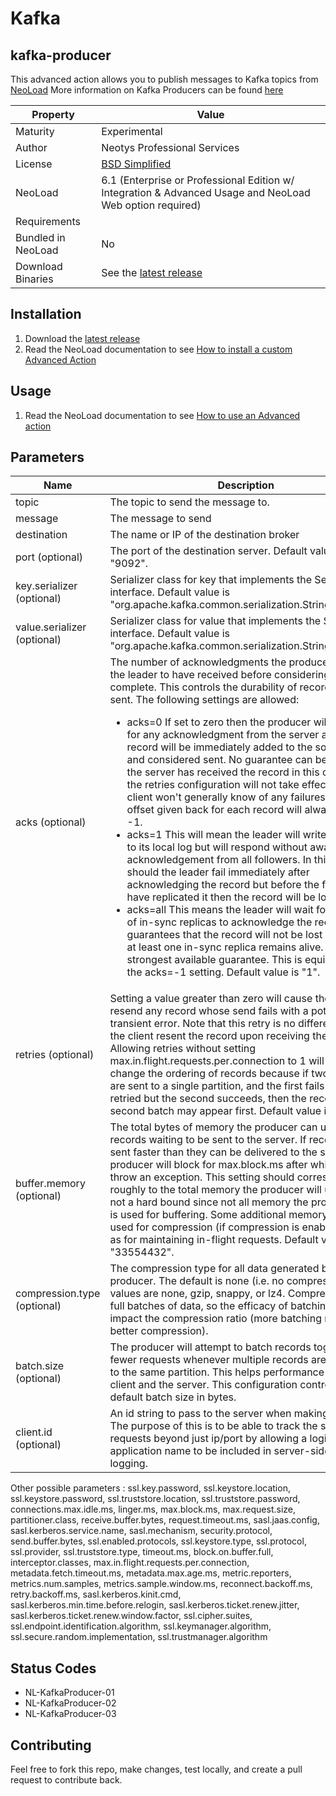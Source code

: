 # Kafka

## kafka-producer
This advanced action allows you to publish messages to Kafka topics from [NeoLoad](https://www.neotys.com/neoload/overview)
More information on Kafka Producers can be found [here](http://kafka.apache.org/0102/documentation/#producerconfigs)

 | Property           | Value                                                                                                    |
 |--------------------|----------------------------------------------------------------------------------------------------------|
 | Maturity           | Experimental                                                                                             |
 | Author             | Neotys Professional Services                                                                             |
 | License            | [BSD Simplified](https://www.neotys.com/documents/legal/bsd-neotys.txt)                                  |
 | NeoLoad            | 6.1 (Enterprise or Professional Edition w/ Integration & Advanced Usage and NeoLoad Web option required) |
 | Requirements       |                                                                                                          |
 | Bundled in NeoLoad | No                                                                                                       |
 | Download Binaries  | See the [latest release](https://github.com/Neotys-Labs/kafka/releases/latest)                           |

## Installation
 
 1. Download the [latest release](https://github.com/Neotys-Labs/kafka/releases/latest)
 2. Read the NeoLoad documentation to see [How to install a custom Advanced Action](https://www.neotys.com/documents/doc/neoload/latest/en/html/#25928.htm)
 
 ## Usage
 
 1. Read the NeoLoad documentation to see [How to use an Advanced action](https://www.neotys.com/documents/doc/neoload/latest/en/html/#25929.htm)
 
 ## Parameters
 | Name                        | Description                                                                                                                                                                                                                                                                                                                                                                                                                                                                                                                                                                                                                                                                                                                                                                                                                                                                                                                                                                                                                                                                                                                                                                                                                                                                                                                                    |
 |-----------------------------|------------------------------------------------------------------------------------------------------------------------------------------------------------------------------------------------------------------------------------------------------------------------------------------------------------------------------------------------------------------------------------------------------------------------------------------------------------------------------------------------------------------------------------------------------------------------------------------------------------------------------------------------------------------------------------------------------------------------------------------------------------------------------------------------------------------------------------------------------------------------------------------------------------------------------------------------------------------------------------------------------------------------------------------------------------------------------------------------------------------------------------------------------------------------------------------------------------------------------------------------------------------------------------------------------------------------------------------------|
 | topic                       | The topic to send the message to.                                                                                                                                                                                                                                                                                                                                                                                                                                                                                                                                                                                                                                                                                                                                                                                                                                                                                                                                                                                                                                                                                                                                                                                                                                                                                                              |
 | message                     | The message to send                                                                                                                                                                                                                                                                                                                                                                                                                                                                                                                                                                                                                                                                                                                                                                                                                                                                                                                                                                                                                                                                                                                                                                                                                                                                                                                            |
 | destination                 | The name or IP of the destination broker                                                                                                                                                                                                                                                                                                                                                                                                                                                                                                                                                                                                                                                                                                                                                                                                                                                                                                                                                                                                                                                                                                                                                                                                                                                                                                       |
 | port (optional)             | The port of the destination server. Default value is "9092".                                                                                                                                                                                                                                                                                                                                                                                                                                                                                                                                                                                                                                                                                                                                                                                                                                                                                                                                                                                                                                                                                                                                                                                                                                                                                   |
 | key.serializer (optional)   | Serializer class for key that implements the Serializer interface. Default value is "org.apache.kafka.common.serialization.StringSerializer".                                                                                                                                                                                                                                                                                                                                                                                                                                                                                                                                                                                                                                                                                                                                                                                                                                                                                                                                                                                                                                                                                                                                                                                                  |
 | value.serializer (optional) | Serializer class for value that implements the Serializer interface. Default value is "org.apache.kafka.common.serialization.StringSerializer".                                                                                                                                                                                                                                                                                                                                                                                                                                                                                                                                                                                                                                                                                                                                                                                                                                                                                                                                                                                                                                                                                                                                                                                                |
 | acks (optional)             | The number of acknowledgments the producer requires the leader to have received before considering a request complete. This controls the durability of records that are sent. The following settings are allowed: <br> <ul><li> acks=0 If set to zero then the producer will not wait for any acknowledgment from the server at all. The record will be immediately added to the socket buffer and considered sent. No guarantee can be made that the server has received the record in this case, and the retries configuration will not take effect (as the client won't generally know of any failures). The offset given back for each record will always be set to -1.</li><li>acks=1 This will mean the leader will write the record to its local log but will respond without awaiting full acknowledgement from all followers. In this case should the leader fail immediately after acknowledging the record but before the followers have replicated it then the record will be lost.</li><li>acks=all This means the leader will wait for the full set of in-sync replicas to acknowledge the record. This guarantees that the record will not be lost as long as at least one in-sync replica remains alive. This is the strongest available guarantee. This is equivalent to the acks=-1 setting. Default value is "1".</li></ul> |
 | retries (optional)          | Setting a value greater than zero will cause the client to resend any record whose send fails with a potentially transient error. Note that this retry is no different than if the client resent the record upon receiving the error. Allowing retries without setting max.in.flight.requests.per.connection to 1 will potentially change the ordering of records because if two batches are sent to a single partition, and the first fails and is retried but the second succeeds, then the records in the second batch may appear first. Default value is "0".                                                                                                                                                                                                                                                                                                                                                                                                                                                                                                                                                                                                                                                                                                                                                                              |
 | buffer.memory (optional)    | The total bytes of memory the producer can use to buffer records waiting to be sent to the server. If records are sent faster than they can be delivered to the server the producer will block for max.block.ms after which it will throw an exception. This setting should correspond roughly to the total memory the producer will use, but is not a hard bound since not all memory the producer uses is used for buffering. Some additional memory will be used for compression (if compression is enabled) as well as for maintaining in-flight requests. Default value is "33554432".                                                                                                                                                                                                                                                                                                                                                                                                                                                                                                                                                                                                                                                                                                                                                    |
 | compression.type (optional) | The compression type for all data generated by the producer. The default is none (i.e. no compression). Valid values are none, gzip, snappy, or lz4. Compression is of full batches of data, so the efficacy of batching will also impact the compression ratio (more batching means better compression).                                                                                                                                                                                                                                                                                                                                                                                                                                                                                                                                                                                                                                                                                                                                                                                                                                                                                                                                                                                                                                      |
 | batch.size (optional)       | The producer will attempt to batch records together into fewer requests whenever multiple records are being sent to the same partition. This helps performance on both the client and the server. This configuration controls the default batch size in bytes.                                                                                                                                                                                                                                                                                                                                                                                                                                                                                                                                                                                                                                                                                                                                                                                                                                                                                                                                                                                                                                                                                 |
 | client.id (optional)        | An id string to pass to the server when making requests. The purpose of this is to be able to track the source of requests beyond just ip/port by allowing a logical application name to be included in server-side request logging.                                                                                                                                                                                                                                                                                                                                                                                                                                                                                                                                                                                                                                                                                                                                                                                                                                                                                                                                                                                                                                                                                                           |

Other possible parameters : ssl.key.password, ssl.keystore.location, ssl.keystore.password, ssl.truststore.location, ssl.truststore.password, connections.max.idle.ms, linger.ms, max.block.ms, max.request.size, partitioner.class, receive.buffer.bytes, request.timeout.ms, sasl.jaas.config, sasl.kerberos.service.name, sasl.mechanism, security.protocol, send.buffer.bytes, ssl.enabled.protocols, ssl.keystore.type, ssl.protocol, ssl.provider, ssl.truststore.type, timeout.ms, block.on.buffer.full, interceptor.classes, max.in.flight.requests.per.connection, metadata.fetch.timeout.ms, metadata.max.age.ms, metric.reporters, metrics.num.samples, metrics.sample.window.ms, reconnect.backoff.ms, retry.backoff.ms, sasl.kerberos.kinit.cmd, sasl.kerberos.min.time.before.relogin, sasl.kerberos.ticket.renew.jitter, sasl.kerberos.ticket.renew.window.factor, ssl.cipher.suites, ssl.endpoint.identification.algorithm, ssl.keymanager.algorithm, ssl.secure.random.implementation, ssl.trustmanager.algorithm
## Status Codes
* NL-KafkaProducer-01
* NL-KafkaProducer-02
* NL-KafkaProducer-03

## Contributing
Feel free to fork this repo, make changes, test locally, and create a pull request to contribute back.
